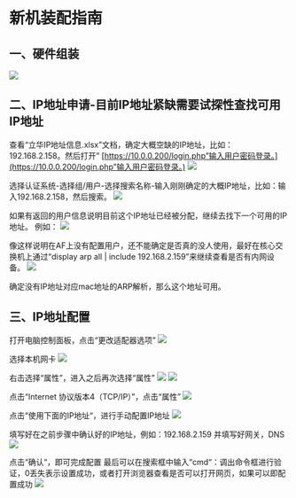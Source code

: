 # 新机装配指南

## 一、硬件组装

![](../.gitbook/assets/zhuji.jpg)

## 二、IP地址申请-目前IP地址紧缺需要试探性查找可用IP地址

查看“立华IP地址信息.xlsx”文档，确定大概空缺的IP地址，比如：192.168.2.158。然后打开” [https://10.0.0.200/login.php”输入用户密码登录。](https://10.0.0.200/login.php”输入用户密码登录。) ![](../.gitbook/assets/001.png)

选择认证系统-选择组/用户-选择搜索名称-输入刚刚确定的大概IP地址，比如：输入192.168.2.158，然后搜索。 ![](../.gitbook/assets/002.png)

如果有返回的用户信息说明目前这个IP地址已经被分配，继续去找下一个可用的IP地址。 例如： ![](../.gitbook/assets/003.png)

像这样说明在AF上没有配置用户，还不能确定是否真的没人使用，最好在核心交换机上通过“display arp all \| include 192.168.2.159”来继续查看是否有内网设备。 ![](../.gitbook/assets/004.png)

确定没有IP地址对应mac地址的ARP解析，那么这个地址可用。

## 三、IP地址配置

打开电脑控制面板，点击“更改适配器选项” ![](../.gitbook/assets/005.png)

选择本机网卡 ![](../.gitbook/assets/006.png)

右击选择“属性”，进入之后再次选择“属性” ![](../.gitbook/assets/007.png) ![](../.gitbook/assets/008.png)

点击“Internet 协议版本4（TCP/IP）”，点击“属性” ![](../.gitbook/assets/009.png)

点击“使用下面的IP地址“，进行手动配置IP地址 ![](../.gitbook/assets/010.png)

填写好在之前步骤中确认好的IP地址，例如：192.168.2.159 并填写好网关，DNS ![](../.gitbook/assets/011.png)

点击“确认“，即可完成配置 最后可以在搜索框中输入“cmd“：调出命令框进行验证，0丢失表示设置成功，或者打开浏览器查看是否可以打开网页，如果可以即配置成功 ![](../.gitbook/assets/012.png)

